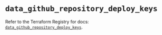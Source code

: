 # `data_github_repository_deploy_keys`

Refer to the Terraform Registry for docs: [`data_github_repository_deploy_keys`](https://registry.terraform.io/providers/integrations/github/6.2.0/docs/data-sources/repository_deploy_keys).
